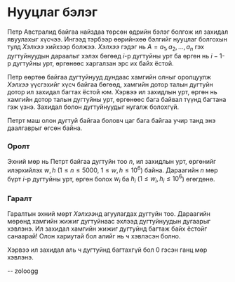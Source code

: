 Нууцлаг бэлэг
=============
Петр Австралид байгаа найздаа төрсөн өдрийн бэлэг болгож ил захидал явуулахыг
хүсчээ. Ингээд тэрбээр өөрийнхөө бэлгийг нууцлаг болгохын тулд $Хэлхээ$ хийхээр
болжээ. $Хэлхээ$ гэдэг нь $A={a_1, a_2, ... , a_n}$ гэх дугтуйнуудын дараалыг
хэлэх бөгөөд $i$-р дугтуйны урт ба өргөн нь $i-1$-р дугтуйны урт, өргөнөөс
харгалзан эрс их байх ёстой.

Петр өөртөө байгаа дугтуйнууд дундаас хамгийн олныг оролцуулж $Хэлхээ$ үүсгэхийг
хүсч байгаа бөгөөд, хамгийн дотор талын дугтуйн дотор ил захидал багтах ёстой
юм. Хэрвээ ил захидлын урт, өргөн нь хамгийн дотор талын дугтуйны урт, өргөнөөс
бага байвал түүнд багтана гэж үзнэ. Захидал болон дугтуйнуудыг нугалж болохгүй.

Петрт маш олон дугтуй байгаа боловч цаг бага байгаа учир танд энэ даалгаврыг
өгсөн байна.


### Оролт
Эхний мөр нь Петрт байгаа дугтуйн тоо $n$, ил захидлын урт, өргөнийг илэрхийлэх
$w, h$ ($1 ≤ n ≤ 5000$, $1 ≤ w,h ≤ 10^6$) байна. Дараагийн $n$ мөр бүрт $i$-р
дугтуйны урт, өргөн болох $w_i$ ба $h_i$ ($1 ≤ w_i, h_i ≤ 10^6$) өгөгдөнө.


### Гаралт
Гаралтын эхний мөрт $Хэлхээ$нд агуулагдах дугтуйн тоо. Дараагийн мөрөнд хамгийн
жижиг дугтуйнаас эхлээд дугтуйнуудын дугаарыг хэвлэнэ. Ил захидал хамгийн жижиг
дугтуйнд багтаж байх ёстойг санаарай! Олон хариутай бол алийг нь ч хэвлэсэн
болно.

Хэрвээ ил захидал аль ч дугтуйнд багтахгүй бол $0$ гэсэн ганц мөр хэвлэнэ.

-- zoloogg
